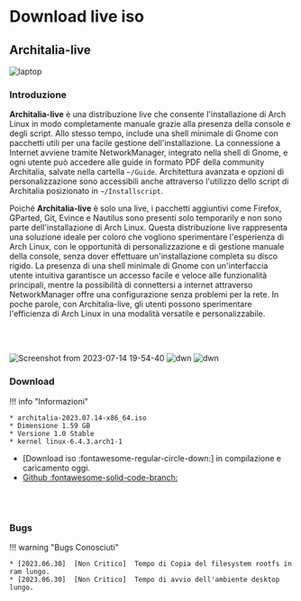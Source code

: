 # Download live iso

## Architalia-live

![laptop](https://github.com/ArchItalia/site/assets/117321045/8ccd8676-8bcf-4497-ac06-1caffe4f6a65)


### Introduzione

**Architalia-live** è una distribuzione live che consente l'installazione di Arch Linux in modo completamente manuale grazie alla presenza della console e degli script. Allo stesso tempo, include una shell minimale di Gnome con pacchetti utili per una facile gestione dell'installazione. La connessione a Internet avviene tramite NetworkManager, integrato nella shell di Gnome, e ogni utente può accedere alle guide in formato PDF della community Architalia, salvate nella cartella `~/Guide`. Architettura avanzata e opzioni di personalizzazione sono accessibili anche attraverso l'utilizzo dello script di Architalia posizionato in `~/Installscript`. 

Poiché **Architalia-live** è solo una live, i pacchetti aggiuntivi come Firefox, GParted, Git, Evince e Nautilus sono presenti solo temporarily e non sono parte dell'installazione di Arch Linux. Questa distribuzione live rappresenta una soluzione ideale per coloro che vogliono sperimentare l'esperienza di Arch Linux, con le opportunità di personalizzazione e di gestione manuale della console, senza dover effettuare un'installazione completa su disco rigido. La presenza di una shell minimale di Gnome con un'interfaccia utente intuitiva garantisce un accesso facile e veloce alle funzionalità principali, mentre la possibilità di connettersi a internet attraverso NetworkManager offre una configurazione senza problemi per la rete. In poche parole, con Architalia-live, gli utenti possono sperimentare l'efficienza di Arch Linux in una modalità versatile e personalizzabile.

<br><br>


![Screenshot from 2023-07-14 19-54-40](https://github.com/ArchItalia/site/assets/117321045/ac35f739-9bd0-449b-ba20-1ad973d25b28)
![dwn](https://github.com/ArchItalia/site/assets/117321045/01aa7c43-1e7e-4eac-ae29-2de8389c55ba) ![dwn](https://github.com/ArchItalia/site/assets/117321045/af18968f-c25f-4a9b-ad7e-7b1c9b977d83)


### Download

!!! info "Informazioni"
    
    * architalia-2023.07.14-x86_64.iso
    * Dimensione 1.59 GB
    * Versione 1.0 Stable
    * kernel linux-6.4.3.arch1-1

- [Download iso :fontawesome-regular-circle-down:] in compilazione e caricamento oggi.
- [Github :fontawesome-solid-code-branch:](https://github.com/ArchItalia/architalia-live.git)

<br><br>

### Bugs

!!! warning "Bugs Conosciuti"

    * [2023.06.30]  [Non Critico]  Tempo di Copia del filesystem rootfs in ram lungo. 
    * [2023.06.30]  [Non Critico]  Tempo di avvio dell'ambiente desktop lungo. 

<br><br><br><br>

